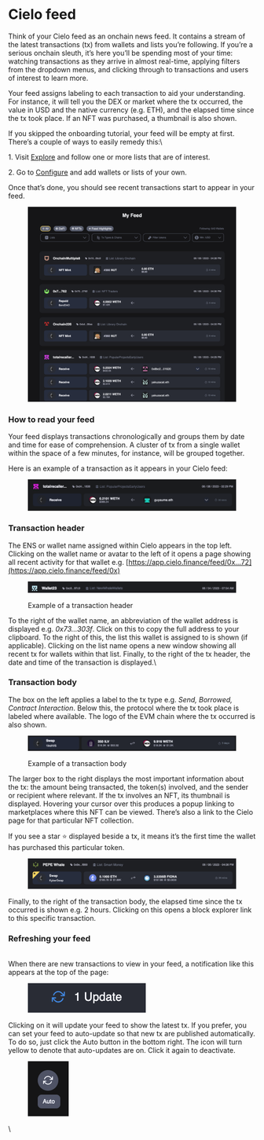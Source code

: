 # Cielo feed

Think of your Cielo feed as an onchain news feed. It contains a stream of the latest transactions (tx) from wallets and lists you’re following. If you’re a serious onchain sleuth, it’s here you’ll be spending most of your time: watching transactions as they arrive in almost real-time, applying filters from the dropdown menus, and clicking through to transactions and users of interest to learn more.

Your feed assigns labeling to each transaction to aid your understanding. For instance, it will tell you the DEX or market where the tx occurred, the value in USD and the native currency (e.g. ETH), and the elapsed time since the tx took place. If an NFT was purchased, a thumbnail is also shown.

If you skipped the onboarding tutorial, your feed will be empty at first. There’s a couple of ways to easily remedy this:\


1\. Visit [Explore](https://app.cielo.finance/explore) and follow one or more lists that are of interest.

2\. Go to [Configure](https://app.cielo.finance/configure) and add wallets or lists of your own.

Once that’s done, you should see recent transactions start to appear in your feed.

<figure><img src="../.gitbook/assets/Screenshot 2023-06-08 at 16.39.58.png" alt=""><figcaption></figcaption></figure>

### How to read your feed

Your feed displays transactions chronologically and groups them by date and time for ease of comprehension. A cluster of tx from a single wallet within the space of a few minutes, for instance, will be grouped together.

Here is an example of a transaction as it appears in your Cielo feed:

<figure><img src="../.gitbook/assets/Screenshot 2023-06-08 at 14.30.29.png" alt=""><figcaption></figcaption></figure>

### Transaction header

The ENS or wallet name assigned within Cielo appears in the top left. Clicking on the wallet name or avatar to the left of it opens a page showing all recent activity for that wallet e.g. [https://app.cielo.finance/feed/0x…72](https://app.cielo.finance/feed/0x)

<figure><img src="../.gitbook/assets/Screenshot 2023-06-08 at 16.48.06.png" alt=""><figcaption><p>Example of a transaction header</p></figcaption></figure>

To the right of the wallet name, an abbreviation of the wallet address is displayed e.g. _0x73...303f_. Click on this to copy the full address to your clipboard. To the right of this, the list this wallet is assigned to is shown (if applicable). Clicking on the list name opens a new window showing all recent tx for wallets within that list. Finally, to the right of the tx header, the date and time of the transaction is displayed.\


### Transaction body

The box on the left applies a label to the tx type e.g. _Send, Borrowed, Contract Interaction_. Below this, the protocol where the tx took place is labeled where available. The logo of the EVM chain where the tx occurred is also shown.

<figure><img src="../.gitbook/assets/Screenshot 2023-06-08 at 16.49.05.png" alt=""><figcaption><p>Example of a transaction body</p></figcaption></figure>

The larger box to the right displays the most important information about the tx: the amount being transacted, the token(s) involved, and the sender or recipient where relevant. If the tx involves an NFT, its thumbnail is displayed. Hovering your cursor over this produces a popup linking to marketplaces where this NFT can be viewed. There’s also a link to the Cielo page for that particular NFT collection.

If you see a star ⭐ displayed beside a tx, it means it’s the first time the wallet has purchased this particular token.

<figure><img src="../.gitbook/assets/Screenshot 2023-06-08 at 16.35.25.png" alt=""><figcaption></figcaption></figure>

Finally, to the right of the transaction body, the elapsed time since the tx occurred is shown e.g. 2 hours. Clicking on this opens a block explorer link to this specific transaction.

### Refreshing your feed

\
When there are new transactions to view in your feed, a notification like this appears at the top of the page:

<figure><img src="../.gitbook/assets/Screenshot 2023-06-08 at 16.38.54.png" alt=""><figcaption></figcaption></figure>

Clicking on it will update your feed to show the latest tx. If you prefer, you can set your feed to auto-update so that new tx are published automatically. To do so, just click the Auto button in the bottom right. The icon will turn yellow to denote that auto-updates are on. Click it again to deactivate.

<figure><img src="../.gitbook/assets/Screenshot 2023-06-08 at 16.37.47.png" alt=""><figcaption></figcaption></figure>

\
